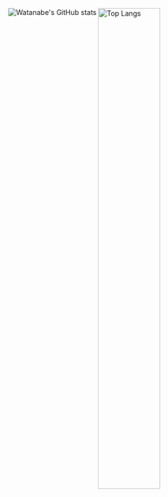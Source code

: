 <a href="https://github-readme-stats.vercel.app/api?username=watanabe-tsubasa&count_private=true&show_icons=true&theme=dracula">
  <img align="left" src="https://github-readme-stats.vercel.app/api?username=watanabe-tsubasa&count_private=true&show_icons=true&theme=dracula" alt="Watanabe's GitHub stats" />
</a>
<a href="https://github-readme-stats.vercel.app/api/top-langs/?username=watanabe-tsubasa">
  <img align="left" src="https://github-readme-stats.vercel.app/api/top-langs/?username=watanabe-tsubasa" alt="Top Langs" height=50% />
</a>
